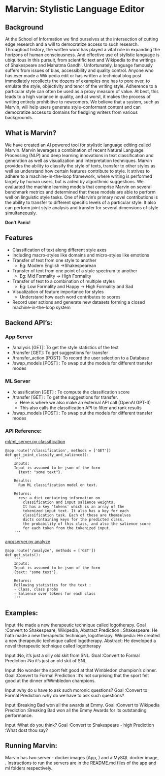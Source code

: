 # Marvin: Stylistic Language Editor

## Background

At the School of Information we find ourselves at the intersection of cutting edge research and a will to democratize access to such research. Throughout history, the written word has played a vital role in expanding the horizons of human consciousness. And effective use of stylistic language is ubiquitous in this pursuit, from scientific text and Wikipedia to the writings of Shakespeare and Mahatma Gandhi. Unfortunately, language famously suffers from issues of bias, accessibility and quality control. Anyone who has ever made a Wikipedia edit or has written a technical blog post immediately recollects the dozens of examples one has to pore over, to emulate the style, objectivity and tenor of the writing style. Adherence to a particular style can often be used as a proxy measure of value. At best, this leads to a high variance in quality, and at worst, it makes the process of writing entirely prohibitive to newcomers. We believe that a system, such as Marvin, will help users generate style-conformant content and can democratize access to domains for fledgling writers from various backgrounds.

## What is Marvin?

We have created an AI powered tool for stylistic language editing called Marvin. Marvin leverages a combination of recent Natural Language Processing (NLP) and deep learning innovations in text classification and generation as well as visualization and interpretation techniques. Marvin provides the ability to classify the style of texts, transfer to other styles as well as understand how certain features contribute to style. It strives to adhere to a machine-in-the-loop framework, where writing is performed largely by human users, but is aided by algorithmic suggestions. 
We evaluated the machine learning models that comprise Marvin on several benchmark metrics and determined that these models are able to perform well on linguistic style tasks. One of Marvin’s primary novel contributions is the ability to transfer to different specific levels of a particular style. It also can perform joint style analysis and transfer for several dimensions of style simultaneously. 

**Don’t Panic!**

## Features
- Classification of text along different style axes 		
- Including macro-styles like domains and micro-styles like emotions	
- Transfer of text from one style to another 		
   - Eg: Modern English →Shakespearean
- Transfer of text from one point of a style spectrum to another 		
  - Eg: Mid Formality → High Formality
- Transfer of text to a combination of multiple styles 		
  - Eg: Low Formality and Happy →  High Formality and Sad
- Visualization of feature importance for styles 		
  - Understand how each word contributes to scores
- Record user actions and generate new datasets forming a closed machine-in-the-loop system
 
## Backend API’s:

### App Server
- /analysis [GET]: To get the style statistics of the text
- /transfer  [GET]: To get suggestions for transfer
- /transfer_action [POST]: To record the user selection to a Database
- /swap_models [POST] : To swap out the models for different transfer modes

### ML Server
- /classification [GET] : To compute the classification score
- /transfer [GET] : To get the suggestions for transfer. 
  - Here is where we also make an external API call (OpenAI GPT-3)
  - This also calls the classification API to filter and rank results
- /swap_models [POST] : To swap out the models for different transfer modes

### API Reference:
[ml/ml_server.py classification](https://github.com/nuwandavek/marvin/blob/master/ml/ml_server.py#L221)
```
@app.route('/classification', methods = ['GET'])
def get_joint_classify_and_salience():
    '''
    Inputs:
    Input is assumed to be json of the form 
      {text: "some text"}.
  
    Results:
      Run ML classification model on text. 
      
    Returns:
      res: a dict containing information on 
        classification and input salience weights.
        It has a key 'tokens' which is an array of the 
        tokenized input text. It also has a key for each 
        classification task. Each of these are themselves
        dicts containing keys for the predicted class, 
        the probability of this class, and also the salience score
        for each token from the tokenized input.
    '''
```
[app/server.py analyze](https://github.com/nuwandavek/marvin/blob/master/app/server.py#L41)
```
@app.route('/analyze', methods = ['GET'])
def get_stats():
	'''
	Inputs:
	Input is assumed to be json of the form 
  	{text: "some text"}. 
  	
  	Returns:
	Following statistics for the text :
	- Class, class probs
	- Salience over tokens for each class
  	'''
```
## Examples:

Input :He made a new therapeutic technique called logotherapy.
Goal :Convert to Shakespeare, Wikipedia, Abstract
Prediction :
Shakespeare: He hath made a new therapeutic technique, logotherapy.
Wikipedia: He created a new therapeutic technique called logotherapy.
Abstract: He developed a novel therapeutic technique called logotherapy

Input :No, it’s just a silly old skit from SNL.
Goal :Convert to Formal
Prediction :No it’s just an old skit of SNL.

Input :No wonder the sport felt good at that Wimbledon champion’s dinner.
Goal :Convert to Formal
Prediction :It’s not surprising that the sport felt good at the dinner ofWimbledon champions.

Input :why do u have to ask such moronic questions?
Goal :Convert to Formal
Prediction :why do we have to ask such questions?

Input :Breaking Bad won all the awards at Emmy.
Goal :Convert to Wikipedia
Prediction :Breaking Bad won all the Emmy Awards for its outstanding performance.

Input :What do you think?
Goal :Convert to Shakespeare - high
Prediction :What dost thou say?

## Running Marvin:
Marvin has two server - docker images (App, ) and a MySQL docker image, .
Instructions to run the servers are in the README.md files of the app and ml folders respectively. 





